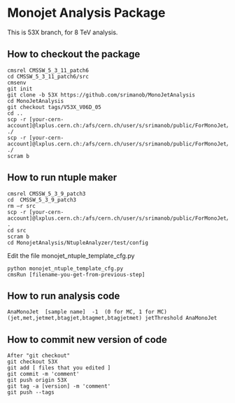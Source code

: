 Monojet Analysis Package
===============

This is 53X branch, for 8 TeV analysis.

How to checkout the package
--------------
<pre><code>cmsrel CMSSW_5_3_11_patch6
cd CMSSW_5_3_11_patch6/src
cmsenv
git init
git clone -b 53X https://github.com/srimanob/MonoJetAnalysis
cd MonoJetAnalysis
git checkout tags/V53X_V06D_05
cd ..
scp -r [your-cern-account]@lxplus.cern.ch:/afs/cern.ch/user/s/srimanob/public/ForMonoJet/Production/Ver06E/CMSSW_5_3_9_patch3/src/CMGTools ./
scp -r [your-cern-account]@lxplus.cern.ch:/afs/cern.ch/user/s/srimanob/public/ForMonoJet/Production/Ver06E/CMSSW_5_3_9_patch3/src/EGamma ./
scram b
</code></pre>

How to run ntuple maker
--------------
<pre><code>cmsrel CMSSW_5_3_9_patch3
cd  CMSSW_5_3_9_patch3
rm –r src
scp -r [your-cern-account]@lxplus.cern.ch:/afs/cern.ch/user/s/srimanob/public/ForMonoJet/Production/Ver06E/CMSSW_5_3_9_patch3/src .
cd src
scram b
cd MonojetAnalysis/NtupleAnalyzer/test/config
</code></pre>
Edit the file monojet_ntuple_template_cfg.py
<pre><code>python monojet_ntuple_template_cfg.py
cmsRun [filename-you-get-from-previous-step]
</code></pre>

How to run analysis code
--------------
<pre><code>AnaMonoJet  [sample name]  -1  (0 for MC, 1 for MC)  (jet,met,jetmet,btagjet,btagmet,btagjetmet) jetThreshold AnaMonoJet
</code></pre>

How to commit new version of code
--------------
<pre><code>After "git checkout"
git checkout 53X
git add [ files that you edited ]
git commit -m 'comment'
git push origin 53X
git tag -a [version] -m 'comment'
git push --tags
</code></pre>
